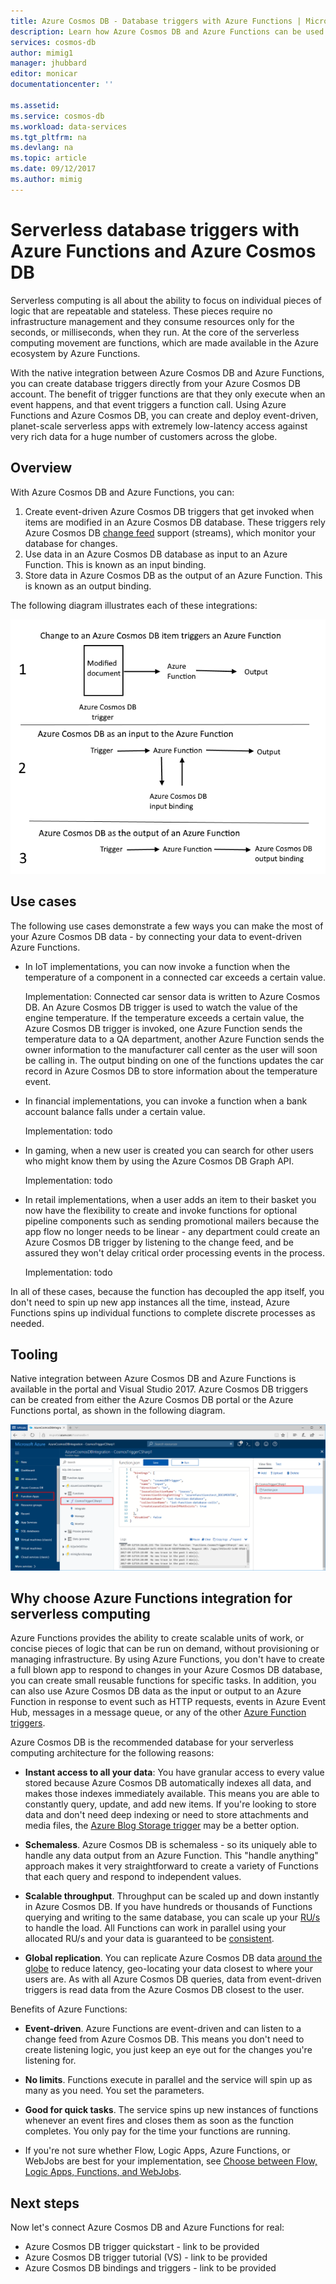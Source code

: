 ```yaml
---
title: Azure Cosmos DB - Database triggers with Azure Functions | Microsoft Docs
description: Learn how Azure Cosmos DB and Azure Functions can be used together to create a serverless architecure.
services: cosmos-db
author: mimig1
manager: jhubbard
editor: monicar
documentationcenter: ''

ms.assetid: 
ms.service: cosmos-db
ms.workload: data-services
ms.tgt_pltfrm: na
ms.devlang: na
ms.topic: article
ms.date: 09/12/2017
ms.author: mimig
---
```


# Serverless database triggers with Azure Functions and Azure Cosmos DB

Serverless computing is all about the ability to focus on individual pieces of logic that are repeatable and stateless. These pieces require no infrastructure management and they consume resources only for the seconds, or milliseconds, when they run. At the core of the serverless computing movement are functions, which are made available in the Azure ecosystem by Azure Functions.

With the native integration between Azure Cosmos DB and Azure Functions, you can create database triggers directly from your Azure Cosmos DB account. The benefit of trigger functions are that they only execute when an event happens, and that event triggers a function call. Using Azure Functions and Azure Cosmos DB, you can create and deploy event-driven, planet-scale serverless apps with extremely low-latency access against very rich data for a huge number of customers across the globe.

## Overview

With Azure Cosmos DB and Azure Functions, you can:

1. Create event-driven Azure Cosmos DB triggers that get invoked when items are modified in an Azure Cosmos DB database. These triggers rely Azure Cosmos DB [change feed](change-feed.md) support (streams), which monitor your database for changes.
2. Use data in an Azure Cosmos DB database as input to an Azure Function. This is known as an input binding. 
3. Store data in Azure Cosmos DB as the output of an Azure Function. This is known as an output binding.

The following diagram illustrates each of these integrations: 

![How Azure Cosmos DB and Azure Functions integrate](./media/serverless-computing-database/cosmos-db-azure-functions-integration.png)

## Use cases

The following use cases demonstrate a few ways you can make the most of your Azure Cosmos DB data - by connecting your data to event-driven Azure Functions.

* In IoT implementations, you can now invoke a function when the temperature of a component in a connected car exceeds a certain value. 

    Implementation: Connected car sensor data is written to Azure Cosmos DB. An Azure Cosmos DB trigger is used to watch the value of the engine temperature. If the temperature exceeds a certain value, the Azure Cosmos DB trigger is invoked, one Azure Function sends the temperature data to a QA department, another Azure Function sends the owner information to the manufacturer call center as the user will soon be calling in. The output binding on one of the functions updates the car record in Azure Cosmos DB to store information about the temperature event. 

* In financial implementations, you can invoke a function when a bank account balance falls under a certain value.

    Implementation: todo

* In gaming, when a new user is created you can search for other users who might know them by using the Azure Cosmos DB Graph API.

    Implementation: todo

* In retail implementations, when a user adds an item to their basket you now have the flexibility to create and invoke functions for optional pipeline components such as sending promotional mailers because the app flow no longer needs to be linear - any department could create an Azure Cosmos DB trigger by listening to the change feed, and be assured they won't delay critical order processing events in the process.

    Implementation: todo

In all of these cases, because the function has decoupled the app itself, you don't need to spin up new app instances all the time, instead, Azure Functions spins up individual functions to complete discrete processes as needed.

## Tooling

Native integration between Azure Cosmos DB and Azure Functions is available in the portal and Visual Studio 2017. Azure Cosmos DB triggers can be created from either the Azure Cosmos DB portal or the Azure Functions portal, as shown in the following diagram.

![Azure Cosmos DB trigger in the Azure Functions portal](./media/serverless-computing-database/azure-function-cosmos-db-trigger.png) 

## Why choose Azure Functions integration for serverless computing

Azure Functions provides the ability to create scalable units of work, or concise pieces of logic that can be run on demand, without provisioning or managing infrastructure. By using Azure Functions, you don't have to create a full blown app to respond to changes in your Azure Cosmos DB database, you can create small reusable functions for specific tasks. In addition, you can also use Azure Cosmos DB data as the input or output to an Azure Function in response to event such as HTTP requests, events in Azure Event Hub, messages in a message queue, or any of the other [Azure Function triggers](../azure-functions/functions-triggers-bindings.md).

Azure Cosmos DB is the recommended database for your serverless computing architecture for the following reasons: 

* **Instant access to all your data**: You have granular access to every value stored because Azure Cosmos DB automatically indexes all data, and makes those indexes immediately available. This means you are able to constantly query, update, and add new items. If you're looking to store data and don't need deep indexing or need to store attachments and media files, the [Azure Blog Storage trigger](../azure-functions/functions-bindings-storage-blob.md) may be a better option.

* **Schemaless**. Azure Cosmos DB is schemaless - so its uniquely able to handle any data output from an Azure Function. This "handle anything" approach makes it very straightforward to create a variety of Functions that each query and respond to independent values.

* **Scalable throughput**. Throughput can be scaled up and down instantly in Azure Cosmos DB. If you have hundreds or thousands of Functions querying and writing to the same database, you can scale up your [RU/s](request-units.md) to handle the load. All Functions can work in parallel using your allocated RU/s and your data is guaranteed to be [consistent](consistency-levels.md).

* **Global replication**. You can replicate Azure Cosmos DB data [around the globe](distribute-data-globally.md) to reduce latency, geo-locating your data closest to where your users are. As with all Azure Cosmos DB queries, data from event-driven triggers is read data from the Azure Cosmos DB closest to the user.

Benefits of Azure Functions: 

* **Event-driven**. Azure Functions are event-driven and can listen to a change feed from Azure Cosmos DB. This means you don't need to create listening logic, you just keep an eye out for the changes you're listening for. 

* **No limits**. Functions execute in parallel and the service will spin up as many as you need. You set the parameters.

* **Good for quick tasks**. The service spins up new instances of functions whenever an event fires and closes them as soon as the function completes. You only pay for the time your functions are running.

* If you're not sure whether Flow, Logic Apps, Azure Functions, or WebJobs are best for your implementation, see [Choose between Flow, Logic Apps, Functions, and WebJobs](../azure-functions/functions-compare-logic-apps-ms-flow-webjobs.md).

## Next steps

Now let's connect Azure Cosmos DB and Azure Functions for real: 

* Azure Cosmos DB trigger quickstart - link to be provided
* Azure Cosmos DB trigger tutorial (VS) - link to be provided
* Azure Cosmos DB bindings and triggers - link to be provided



 



